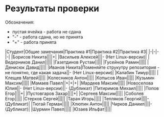 ﻿# Результаты проверки

Обозначения:
- пустая ячейка - работа не сдана
- "-" - работа сдана, но не принята
- "+" - работа принята

|Студент|Общие замечания|Практика #1|Практика #2|Практика #3|
|-|-|-|-|
|Борисов Никита||||+|
|Васильев Алексей|||- (Нет Linux-версии)|
|Ведерников Данил|||||
|Газетдинов Рустам|||||
|Гусейнов Рамин|||||
|Денисюк Давид|||||
|Иванов Никита|Поменяйте струкутру репозитория - не понятно, где какая задача||- (Нет Linux-версии)|
|Калабин Тимур|||||
|Клещев Матвей|||||
|Колесников Антон|||||
|Копысов Иван|||||
|Кузьмин Максим|||||
|Мамаев Павел||+|+|+|
|Мардеев Максим|||||
|Новоселова Юлия||- (Нет Linux-версии)||- (Дубликат)
|Питиримов Михаил|||||
|Попов Егор||||+|
|Пустовгаров Захар||||+|
|Сергеев Максим|||||
|Соболев Егор|||||
|Стерхов Сергей|||||
|Таран Игорь|||||
|Тепляков Георгий||||- (Дубликат)|
|Тюгай Герман|||||
|Хлюпин Антон|||||
|Чирков Даниил||||- (Дубликат)|
|Шурмин Павел|||||
|Юзаев Ильфат|||||
